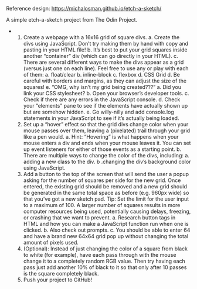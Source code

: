 Reference design:
https://michalosman.github.io/etch-a-sketch/

A simple etch-a-sketch project from The Odin Project.

- 1. Create a webpage with a 16x16 grid of square divs.
    a. Create the divs using JavaScript. Don’t try making them by hand with copy and pasting in your HTML file!
    b. It’s best to put your grid squares inside another “container” div (which can go directly in your HTML).
    c. There are several different ways to make the divs appear as a grid (versus just one on each line). Feel free to use any or play with each of them:
        a. float/clear
        b. inline-block
        c. flexbox
        d. CSS Grid
    d. Be careful with borders and margins, as they can adjust the size of the squares!
    e. “OMG, why isn’t my grid being created???”
        a. Did you link your CSS stylesheet?
        b. Open your browser’s developer tools.
        c. Check if there are any errors in the JavaScript console.
        d. Check your “elements” pane to see if the elements have actually shown up but are somehow hidden.
        e. Go willy-nilly and add console.log statements in your JavaScript to see if it’s actually being loaded.
    2. Set up a “hover” effect so that the grid divs change color when your mouse passes over them, leaving a (pixelated) trail through your grid like a pen would.
        a. Hint: “Hovering” is what happens when your mouse enters a div and ends when your mouse leaves it. You can set up event listeners for either of those events as a starting point.
        b. There are multiple ways to change the color of the divs, including:
            a. adding a new class to the div.
            b .changing the div’s background color using JavaScript.
    3. Add a button to the top of the screen that will send the user a popup asking for the number of squares per side for the new grid. Once entered, the existing grid should be removed and a new grid should be generated in the same total space as before (e.g. 960px wide) so that you’ve got a new sketch pad. Tip: Set the limit for the user input to a maximum of 100. A larger number of squares results in more computer resources being used, potentially causing delays, freezing, or crashing that we want to prevent.
        a. Research button tags in HTML and how you can make a JavaScript function run when one is clicked.
        b. Also check out prompts.
        c. You should be able to enter 64 and have a brand new 64x64 grid pop up without changing the total amount of pixels used.
    5. (Optional): Instead of just changing the color of a square from black to white (for example), have each pass through with the mouse change it to a completely random RGB value. Then try having each pass just add another 10% of black to it so that only after 10 passes is the square completely black.
    6. Push your project to GitHub!